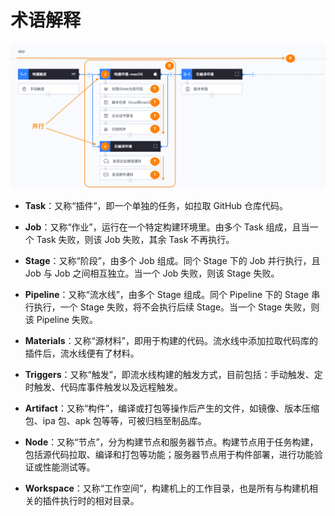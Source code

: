 # 术语解释

![流水线基本概念](../assets/term.png)

- **Task**：又称“插件”，即一个单独的任务，如拉取 GitHub 仓库代码。

- **Job**：又称“作业”，运行在一个特定构建环境里。由多个 Task 组成，且当一个 Task 失败，则该 Job 失败，其余 Task 不再执行。

- **Stage**：又称“阶段”，由多个 Job 组成。同个 Stage 下的 Job 并行执行，且 Job 与 Job 之间相互独立。当一个 Job 失败，则该 Stage 失败。

- **Pipeline**：又称“流水线”，由多个 Stage 组成。同个 Pipeline 下的 Stage 串行执行，一个 Stage 失败，将不会执行后续 Stage。当一个 Stage 失败，则该 Pipeline 失败。

- **Materials**：又称“源材料”，即用于构建的代码。流水线中添加拉取代码库的插件后，流水线便有了材料。

- **Triggers**：又称“触发”，即流水线构建的触发方式，目前包括：手动触发、定时触发、代码库事件触发以及远程触发。

- **Artifact**：又称“构件”，编译或打包等操作后产生的文件，如镜像、版本压缩包、ipa 包、apk 包等等，可被归档至制品库。

- **Node**：又称“节点”，分为构建节点和服务器节点。构建节点用于任务构建，包括源代码拉取、编译和打包等功能；服务器节点用于构件部署，进行功能验证或性能测试等。

- **Workspace**：又称“工作空间”，构建机上的工作目录，也是所有与构建机相关的插件执行时的相对目录。
